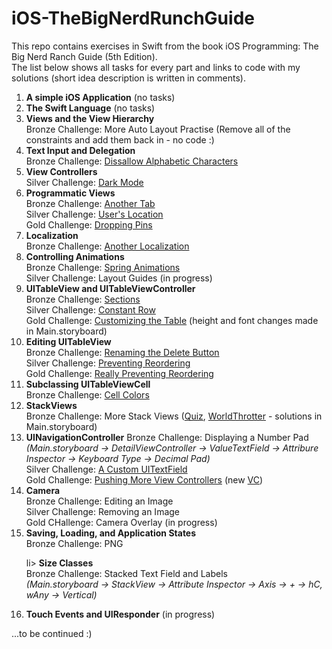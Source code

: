 # iOS-TheBigNerdRunchGuide

This repo contains exercises in Swift from the book iOS Programming: The Big Nerd Ranch Guide (5th Edition).<br>
The list below shows all tasks for every part and links to code with my solutions (short idea description is written in comments).

<ol>
<li>
<b>A simple iOS Application</b> (no tasks)
</li>

<li>
<b>The Swift Language</b> (no tasks)
</li>

<li>
<b>Views and the View Hierarchy</b><br>
Bronze Challenge: More Auto Layout Practise (Remove all of the constraints and add them back in - no code :)
</li>

<li>
<b>Text Input and Delegation</b><br>
Bronze Challenge:
<a href="https://github.com/pankova/iOS-TheBigNerdRunchGuide/blob/master/WorldTrotter/WorldTrotter/ConversionViewController.swift#L60-L68">Dissallow Alphabetic Characters</a>

</li>

<li>
<b>View Controllers</b><br>
Silver Challenge:  
<a href="https://github.com/pankova/iOS-TheBigNerdRunchGuide/blob/master/WorldTrotter/WorldTrotter/ConversionViewController.swift#L88-L106">Dark Mode</a>
</li>

<li>
<b>Programmatic Views</b><br>
Bronze Challenge:
<a href="https://github.com/pankova/iOS-TheBigNerdRunchGuide/blob/master/WorldTrotter/WorldTrotter/WebNerdRanchViewController.swift#L9-L31">Another Tab</a><br>
Silver Challenge:
<a href="https://github.com/pankova/iOS-TheBigNerdRunchGuide/blob/master/WorldTrotter/WorldTrotter/MapViewController.swift#L76-L98">User's Location</a><br>
Gold Challenge:
<a href="https://github.com/pankova/iOS-TheBigNerdRunchGuide/blob/master/WorldTrotter/WorldTrotter/MapViewController.swift#L100-L179">Dropping Pins</a>
</li>

<li>
<b>Localization</b><br>
Bronze Challenge: 
<a href="https://github.com/pankova/iOS-TheBigNerdRunchGuide/tree/master/WorldTrotter/WorldTrotter/ru.lproj">Another Localization</a>
</li>
 
<li>
<b>Controlling Animations</b><br>
Bronze Challenge: 
<a href="https://github.com/pankova/iOS-TheBigNerdRunchGuide/blob/master/Quiz/Quiz/ViewController.swift#L87-L105">Spring Animations</a><br> 
Silver Challenge: Layout Guides (in progress)
</li>

<li>
<b>UITableView and UITableViewController</b><br>
Bronze Challenge: <a href="https://github.com/pankova/iOS-TheBigNerdRunchGuide/blob/master/HomepwnerWithSections/HomepwnerWithSections/ItemsViewController.swift#L13-L37">Sections</a><br>
Silver Challenge: <a href="https://github.com/pankova/iOS-TheBigNerdRunchGuide/blob/master/Homepwner/Homepwner/ItemStore.swift#L24-L32">Constant Row</a> <br>
Gold Challenge: <a href="https://github.com/pankova/iOS-TheBigNerdRunchGuide/blob/master/Homepwner/Homepwner/ItemsViewController.swift#L33-L42">Customizing the Table</a> (height and font changes made in Main.storyboard)
</li>

<li>
<b>Editing UITableView</b><br>
Bronze Challenge: <a href="https://github.com/pankova/iOS-TheBigNerdRunchGuide/blob/master/Homepwner/Homepwner/ItemsViewController.swift#L135-L138">Renaming the Delete Button</a><br>
Silver Challenge: <a href="https://github.com/pankova/iOS-TheBigNerdRunchGuide/blob/master/Homepwner/Homepwner/ItemsViewController.swift#L148-L154">Preventing Reordering</a><br>
Gold Challenge: <a href="https://github.com/pankova/iOS-TheBigNerdRunchGuide/blob/master/Homepwner/Homepwner/ItemsViewController.swift#L125-L133">Really Preventing Reordering</a>
</li>

<li>
<b>Subclassing UITableViewCell</b><br>
Bronze Challenge: <a href="https://github.com/pankova/iOS-TheBigNerdRunchGuide/blob/master/Homepwner/Homepwner/ItemsViewController.swift#L42-L47">Cell Colors</a><br>
</li>

<li>
<b>StackViews</b><br>
Bronze Challenge: More Stack Views (<a href="https://github.com/pankova/iOS-TheBigNerdRunchGuide/tree/master/QuizWithStackView">Quiz</a>, <a href="https://github.com/pankova/iOS-TheBigNerdRunchGuide/tree/master/WorldTrotterWithStackView">WorldThrotter</a> - solutions in Main.storyboard)<br> 
</li>

<li>
<b>UINavigationController</b>
Bronze Challenge: Displaying a Number Pad<br>
<i>(Main.storyboard -> DetailViewController -> ValueTextField -> Attribure Inspector -> Keyboard Type -> Decimal Pad)</i><br>
Silver Challenge: <a href = "https://github.com/pankova/iOS-TheBigNerdRunchGuide/blob/master/Homepwner/Homepwner/ColorBorderResponderTextField.swift#L9-L22">A Custom UITextField</a><br>
Gold Challenge: <a href="https://github.com/pankova/iOS-TheBigNerdRunchGuide/blob/master/Homepwner/Homepwner/DetailViewController.swift#L129-L136">Pushing More View Controllers</a> (new <a href="https://github.com/pankova/iOS-TheBigNerdRunchGuide/blob/master/Homepwner/Homepwner/ChooseDateViewController.swift#L10-L24">VC</a>)
</li>

<li>
<b>Camera</b><br>
Bronze Challenge: Editing an Image<br>
Silver Challenge: Removing an Image<br>
Gold CHallenge: Camera Overlay (in progress)<br>
</li>

<li>
<b>Saving, Loading, and Application States</b><br>
Bronze Challenge: PNG<br>
</li>

li>
<b>Size Classes</b><br>
Bronze Challenge: Stacked Text Field and Labels<br>
<i>(Main.storyboard -> StackView -> Attribute Inspector -> Axis -> + -> hC, wAny -> Vertical)</i><br>
</li>

<li>
<b>Touch Events and UIResponder</b> (in progress)<br>
</li>
</ol>

...to be continued :)
